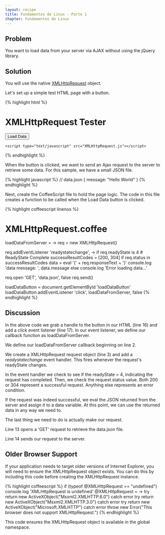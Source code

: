 ```yaml
---
layout: recipe
title: Fundamentos de Linux - Parte 1
chapter: Fundamentos de Linux
---
```

## Problem

You want to load data from your server via AJAX without using the jQuery library.

## Solution

You will use the native <a href="http://en.wikipedia.org/wiki/XMLHttpRequest" target="_blank">XMLHttpRequest</a> object.

Let's set up a simple test HTML page with a button.

{% highlight html %}
<!DOCTYPE HTML>
<html lang="en-US">
<head>
	<meta charset="UTF-8">
	<title>XMLHttpRequest Tester</title>
</head>
<body>
	<h1>XMLHttpRequest Tester</h1>
	<button id="loadDataButton">Load Data</button>

	<script type="text/javascript" src="XMLHttpRequest.js"></script>
</body>
</html>
{% endhighlight %}

When the button is clicked, we want to send an Ajax request to the server to retrieve some data.  For this sample, we have a small JSON file.

{% highlight javascript %}
// data.json
{
  message: "Hello World"
}
{% endhighlight %}

Next, create the CoffeeScript file to hold the page logic.  The code in this file creates a function to be called when the Load Data button is clicked.

{% highlight coffeescript linenos %}
# XMLHttpRequest.coffee
loadDataFromServer = ->
  req = new XMLHttpRequest()

  req.addEventListener 'readystatechange', ->
    if req.readyState is 4                        # ReadyState Complete
      successResultCodes = [200, 304]
      if req.status in successResultCodes
        data = eval '(' + req.responseText + ')'
        console.log 'data message: ', data.message
      else
        console.log 'Error loading data...'

  req.open 'GET', 'data.json', false
  req.send()

loadDataButton = document.getElementById 'loadDataButton'
loadDataButton.addEventListener 'click', loadDataFromServer, false
{% endhighlight %}

## Discussion

In the above code we grab a handle to the button in our HTML (line 16) and add a *click* event listener (line 17).  In our event listener, we define our callback function as loadDataFromServer.

We define our loadDataFromServer callback beginning on line 2.

We create a XMLHttpRequest request object (line 3) and add a *readystatechange* event handler.  This fires whenever the request's readyState changes.

In the event handler we check to see if the readyState = 4, indicating the request has completed.  Then, we check the request status value.  Both 200 or 304 represent a successful request.  Anything else represents an error condition.

If the request was indeed successful, we eval the JSON returned from the server and assign it to a data variable.  At this point, we can use the returned data in any way we need to.

The last thing we need to do is actually make our request.

Line 13 opens a 'GET' request to retrieve the data.json file.

Line 14 sends our request to the server.

## Older Browser Support

If your application needs to target older versions of Internet Explorer, you will need to ensure the XMLHttpRequest object exists.  You can do this by including this code before creating the XMLHttpRequest instance.

{% highlight coffeescript %}
if (typeof @XMLHttpRequest == "undefined")
  console.log 'XMLHttpRequest is undefined'
  @XMLHttpRequest = ->
    try
      return new ActiveXObject("Msxml2.XMLHTTP.6.0")
    catch error
    try
      return new ActiveXObject("Msxml2.XMLHTTP.3.0")
    catch error
    try
      return new ActiveXObject("Microsoft.XMLHTTP")
    catch error
    throw new Error("This browser does not support XMLHttpRequest.")
{% endhighlight %}

This code ensures the XMLHttpRequest object is available in the global namespace.
